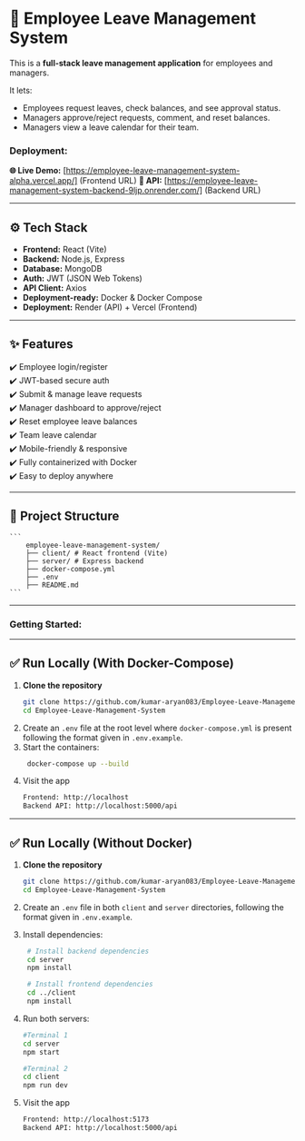 # 🏢 Employee Leave Management System

This is a **full-stack leave management application** for employees and managers.

It lets:

- Employees request leaves, check balances, and see approval status.
- Managers approve/reject requests, comment, and reset balances.
- Managers view a leave calendar for their team.

### Deployment:

**🌐 Live Demo:** [https://employee-leave-management-system-alpha.vercel.app/] (Frontend URL)
**🔗 API:** [https://employee-leave-management-system-backend-9ljp.onrender.com/]  (Backend URL)

---

## ⚙️ **Tech Stack**

- **Frontend:** React (Vite)
- **Backend:** Node.js, Express
- **Database:** MongoDB
- **Auth:** JWT (JSON Web Tokens)
- **API Client:** Axios
- **Deployment-ready:** Docker & Docker Compose
- **Deployment:** Render (API) + Vercel (Frontend)

---

## ✨ **Features**

✔️ Employee login/register  
✔️ JWT-based secure auth  
✔️ Submit & manage leave requests  
✔️ Manager dashboard to approve/reject  
✔️ Reset employee leave balances  
✔️ Team leave calendar  
✔️ Mobile-friendly & responsive  
✔️ Fully containerized with Docker  
✔️ Easy to deploy anywhere

---

## 📁 **Project Structure**
    ```
        employee-leave-management-system/
        ├── client/ # React frontend (Vite)
        ├── server/ # Express backend
        ├── docker-compose.yml
        ├── .env
        ├── README.md
    ```

---

### Getting Started:

---

## ✅ Run Locally (With Docker-Compose)

1. **Clone the repository**
   ```sh
   git clone https://github.com/kumar-aryan083/Employee-Leave-Management-System.git
   cd Employee-Leave-Management-System
   ```
2. Create an `.env` file at the root level where `docker-compose.yml` is present following the format given in `.env.example`.
3. Start the containers:
   ```sh
    docker-compose up --build
   ```
4. Visit the app
    ```sh
    Frontend: http://localhost
    Backend API: http://localhost:5000/api
    ```
---

## ✅ Run Locally (Without Docker)

1. **Clone the repository**
   ```sh
   git clone https://github.com/kumar-aryan083/Employee-Leave-Management-System.git
   cd Employee-Leave-Management-System
   ```
2. Create an `.env` file in both `client` and `server` directories, following the format given in `.env.example`.
3. Install dependencies:
   ```sh
    # Install backend dependencies
    cd server
    npm install
   ```
   ```sh
    # Install frontend dependencies
    cd ../client
    npm install
    ```

4. Run both servers:
    ```sh
    #Terminal 1
    cd server
    npm start

    #Terminal 2
    cd client
    npm run dev
    ```

5. Visit the app
    ```sh
    Frontend: http://localhost:5173
    Backend API: http://localhost:5000/api
    ```